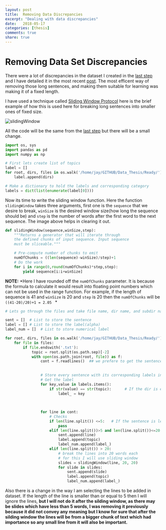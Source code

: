 ```yaml
---
layout: post
title:  Removing Data Discrepancies
excerpt: "Dealing with data discrepancies"
date:   2018-05-17
categories: [thesis]
comments: true
share: true
---
```

# Removing Data Set Discrepancies

There were a lot of discrepancies in the dataset I created in the [last step](https://jdvala.github.io/blog.io/thesis/2018/05/15/Data-Set-Creation.html) and I have detailed it in the most recent [post](https://jdvala.github.io/blog.io/thesis/2018/05/16/Data-Discrepancies.html). The most efficent way of removing those long sentences, and making them suitable for learning was making it of a fixed length. 

I have used a technique called [Sliding Window Protocol](https://en.wikipedia.org/wiki/Sliding_window_protocol) here is the brief example of how this is used here for breaking long sentences into smaller ones of fixed size.

![slidingWindow](https://drive.google.com/file/d/1g-S0RW1RJ7DTB3x_ccMv4EskDdSHTY-J/view?usp=sharing)

All the code will be the same from the [last step](https://jdvala.github.io/blog.io/thesis/2018/05/15/Data-Set-Creation.html) but there will be a small change.


```python
import os, sys
import pandas as pd
import numpy as np
```


```python
# First lets create list of topics
label = []
for root, dirs, files in os.walk('/home/jay/GITHUB/Data_Thesis/Ready/'):
    label.append(dirs)
```


```python
# Make a dictionary to hold the labels and corresponding category
labels = dict(list(enumerate(label[0])))
```

Now its time to write the sliding window function. Here the function ```slidingWindow``` takes three arguments, first one is the ```sequence``` that we desire to break, ```winSize``` is the desired window size(how long the sequence should be) and ```step``` is the number of words after the first word to the next sequence. The image above helps in clearing it out.


```python
def slidingWindow(sequence,winSize,step):
    """Returns a generator that will iterate through
    the defined chunks of input sequence. Input sequence
    must be sliceable."""

    # Pre-compute number of chunks to emit
    numOfChunks = ((len(sequence)-winSize)/step)+1
    # Do the work
    for i in range(0,round(numOfChunks)*step,step):
        yield sequence[i:i+winSize]
```

**NOTE:** *Here I have rounded off the ```numOfChunks``` parameter. It is because the formula to calculate it would result into floating point numbers which can not be used in the range function. For example, if the length of sequence is 41 and ```winSize``` is 20 and ```step``` is 20 then the ```numOfChunks``` will be ```((41-20)/20)+1 = 2.05 ``` *


```python
# Lets go through the files and take file name, dir name, and subdir name

sent = []  # List to store the sentence
label = [] # List to store the label(alpha)
label_num = []  # List to store numerical label

for root, dirs, files in os.walk('/home/jay/GITHUB/Data_Thesis/Ready/'):
    for file in files:
        if file.endswith('.txt'):
            topic = root.split(os.path.sep)[-2]  
            with open(os.path.join(root, file)) as f:
                cont = f.readlines()  ## we prefere to get the sentences in the list form so that it is easy for us to label it
             
                
                # Store every sentence with its corresponding labels in a list
                # Get the label
                for key,value in labels.items():
                    if str(value) == str(topic):      # If the dir is equal to any value in the labels dict then
                        label_ = key
                        
    
                           
                for line in cont:
                    # Checks 
                    if len(line.split()) <=5:   # If the sentence is less than 5 words, just ignore them
                        pass 
                    elif len(line.split())>5 and len(line.split())<=20:  # If its betweenn 5 and 20 just add them to dataset
                        sent.append(line)
                        label.append(topic)
                        label_num.append(label_)
                    elif len(line.split()) > 20:
                        # break the lines into 20 words each
                        # for this I will use sliding window
                        slides = slidingWindow(line, 20, 20)
                        for slide in slides:
                            sent.append(slide)
                            label.append(topic)
                            label_num.append(label_)

```

Also there is a change in the way I am selecting the lines to be added in dataset. If the length of the line is smaller than or equal to 5 then I will ignore the lines, **but I will not do it after the silding window, as there may be slides which have less than 5 words, I was removing it previously because it did not convey any meaning but I know for sure that after the silding window the lines will be from a bigger chunk of text which had importance so any small line from it will also be important.**
